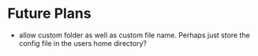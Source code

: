 # Future Plans

- allow custom folder as well as custom file name. Perhaps just store the config
  file in the users home directory?
